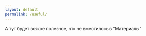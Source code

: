 ```yaml
---
layout: default
permalink: /useful/
---
```


А тут будет всякое полезное, что не вместилось в "Материалы"